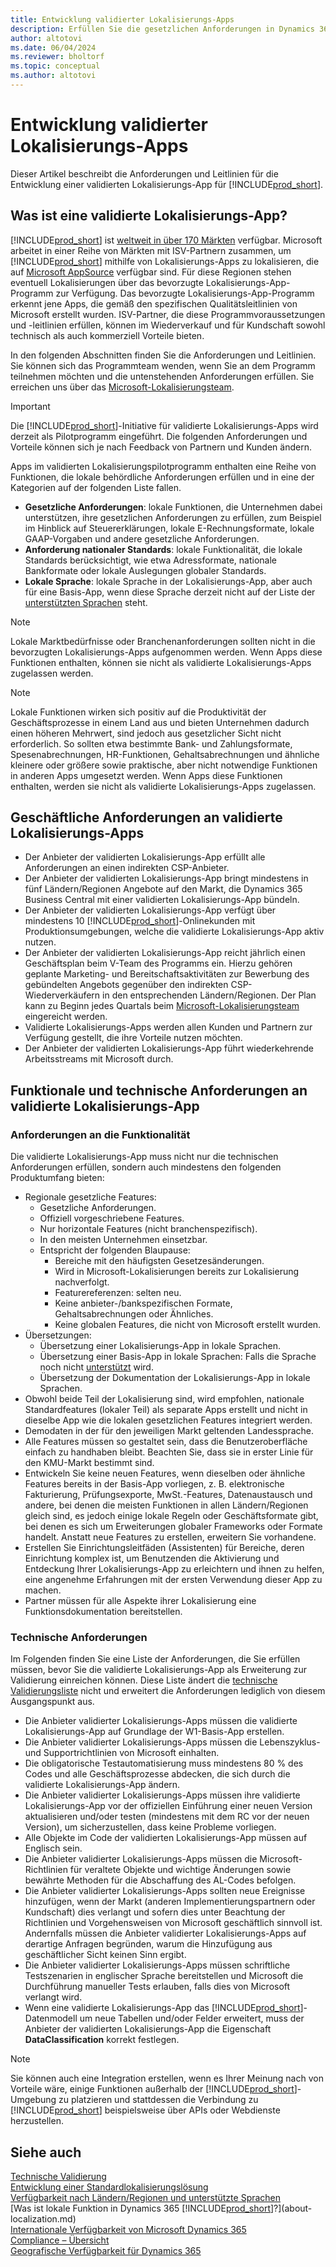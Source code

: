 ```yaml
---
title: Entwicklung validierter Lokalisierungs-Apps
description: Erfüllen Sie die gesetzlichen Anforderungen in Dynamics 365 Business Central als validierte Lokalisierungs-App.
author: altotovi
ms.date: 06/04/2024
ms.reviewer: bholtorf
ms.topic: conceptual
ms.author: altotovi
---
```


# <a name="development-of-validated-localization-apps"></a>Entwicklung validierter Lokalisierungs-Apps

Dieser Artikel beschreibt die Anforderungen und Leitlinien für die Entwicklung einer validierten Lokalisierungs-App für [!INCLUDE[prod_short](includes/prod_short.md)].

## <a name="what-is-a-validated-localization-app"></a>Was ist eine validierte Lokalisierungs-App?

[!INCLUDE[prod_short](includes/prod_short.md)] ist [weltweit in über 170 Märkten](/dynamics365/business-central/dev-itpro/compliance/apptest-countries-and-translations?toc=/dynamics365/business-central/toc.json) verfügbar. Microsoft arbeitet in einer Reihe von Märkten mit ISV-Partnern zusammen, um [!INCLUDE[prod_short](includes/prod_short.md)] mithilfe von Lokalisierungs-Apps zu lokalisieren, die auf [Microsoft AppSource](https://go.microsoft.com/fwlink/?linkid=2081646) verfügbar sind. Für diese Regionen stehen eventuell Lokalisierungen über das bevorzugte Lokalisierungs-App-Programm zur Verfügung. Das bevorzugte Lokalisierungs-App-Programm erkennt jene Apps, die gemäß den spezifischen Qualitätsleitlinien von Microsoft erstellt wurden. ISV-Partner, die diese Programmvoraussetzungen und -leitlinien erfüllen, können im Wiederverkauf und für Kundschaft sowohl technisch als auch kommerziell Vorteile bieten.  

In den folgenden Abschnitten finden Sie die Anforderungen und Leitlinien. Sie können sich das Programmteam wenden, wenn Sie an dem Programm teilnehmen möchten und die untenstehenden Anforderungen erfüllen. Sie erreichen uns über das [Microsoft-Lokalisierungsteam](mailto:d365bcloc@microsoft.com).   

> [!IMPORTANT]
> Die [!INCLUDE[prod_short](includes/prod_short.md)]-Initiative für validierte Lokalisierungs-Apps wird derzeit als Pilotprogramm eingeführt. Die folgenden Anforderungen und Vorteile können sich je nach Feedback von Partnern und Kunden ändern.  

Apps im validierten Lokalisierungspilotprogramm enthalten eine Reihe von Funktionen, die lokale behördliche Anforderungen erfüllen und in eine der Kategorien auf der folgenden Liste fallen.  

- **Gesetzliche Anforderungen**: lokale Funktionen, die Unternehmen dabei unterstützen, ihre gesetzlichen Anforderungen zu erfüllen, zum Beispiel im Hinblick auf Steuererklärungen, lokale E-Rechnungsformate, lokale GAAP-Vorgaben und andere gesetzliche Anforderungen.
- **Anforderung nationaler Standards**: lokale Funktionalität, die lokale Standards berücksichtigt, wie etwa Adressformate, nationale Bankformate oder lokale Auslegungen globaler Standards.
- **Lokale Sprache**: lokale Sprache in der Lokalisierungs-App, aber auch für eine Basis-App, wenn diese Sprache derzeit nicht auf der Liste der [unterstützten Sprachen](/dynamics365/business-central/dev-itpro/compliance/apptest-countries-and-translations?toc=/dynamics365/business-central/toc.json) steht.

> [!NOTE]
> Lokale Marktbedürfnisse oder Branchenanforderungen sollten nicht in die bevorzugten Lokalisierungs-Apps aufgenommen werden. Wenn Apps diese Funktionen enthalten, können sie nicht als validierte Lokalisierungs-Apps zugelassen werden.

> [!NOTE]
> Lokale Funktionen wirken sich positiv auf die Produktivität der Geschäftsprozesse in einem Land aus und bieten Unternehmen dadurch einen höheren Mehrwert, sind jedoch aus gesetzlicher Sicht nicht erforderlich. So sollten etwa bestimmte Bank- und Zahlungsformate, Spesenabrechnungen, HR-Funktionen, Gehaltsabrechnungen und ähnliche kleinere oder größere sowie praktische, aber nicht notwendige Funktionen in anderen Apps umgesetzt werden. Wenn Apps diese Funktionen enthalten, werden sie nicht als validierte Lokalisierungs-Apps zugelassen.   

## <a name="validated-localization-app-business-requirements"></a>Geschäftliche Anforderungen an validierte Lokalisierungs-Apps

- Der Anbieter der validierten Lokalisierungs-App erfüllt alle Anforderungen an einen indirekten CSP-Anbieter.  
- Der Anbieter der validierten Lokalisierungs-App bringt mindestens in fünf Ländern/Regionen Angebote auf den Markt, die Dynamics 365 Business Central mit einer validierten Lokalisierungs-App bündeln. 
- Der Anbieter der validierten Lokalisierungs-App verfügt über mindestens 10 [!INCLUDE[prod_short](includes/prod_short.md)]-Onlinekunden mit Produktionsumgebungen, welche die validierte Lokalisierungs-App aktiv nutzen. 
- Der Anbieter der validierten Lokalisierungs-App reicht jährlich einen Geschäftsplan beim V-Team des Programms ein. Hierzu gehören geplante Marketing- und Bereitschaftsaktivitäten zur Bewerbung des gebündelten Angebots gegenüber den indirekten CSP-Wiederverkäufern in den entsprechenden Ländern/Regionen. Der Plan kann zu Beginn jedes Quartals beim [Microsoft-Lokalisierungsteam](mailto:d365bcloc@microsoft.com) eingereicht werden.  
- Validierte Lokalisierungs-Apps werden allen Kunden und Partnern zur Verfügung gestellt, die ihre Vorteile nutzen möchten.     
- Der Anbieter der validierten Lokalisierungs-App führt wiederkehrende Arbeitsstreams mit Microsoft durch.

## <a name="validated-localization-app-functional-and-technical-requirements"></a>Funktionale und technische Anforderungen an validierte Lokalisierungs-App

### <a name="functionality-requirements"></a>Anforderungen an die Funktionalität

Die validierte Lokalisierungs-App muss nicht nur die technischen Anforderungen erfüllen, sondern auch mindestens den folgenden Produktumfang bieten:  

- Regionale gesetzliche Features:   
  - Gesetzliche Anforderungen.   
  - Offiziell vorgeschriebene Features. 
  - Nur horizontale Features (nicht branchenspezifisch).  
  - In den meisten Unternehmen einsetzbar.  
  - Entspricht der folgenden Blaupause:   
    - Bereiche mit den häufigsten Gesetzesänderungen. 
    - Wird in Microsoft-Lokalisierungen bereits zur Lokalisierung nachverfolgt. 
    - Featurereferenzen: selten neu.  
    - Keine anbieter-/bankspezifischen Formate, Gehaltsabrechnungen oder Ähnliches. 
    - Keine globalen Features, die nicht von Microsoft erstellt wurden. 
- Übersetzungen: 
  - Übersetzung einer Lokalisierungs-App in lokale Sprachen. 
  - Übersetzung einer Basis-App in lokale Sprachen: Falls die Sprache noch nicht [unterstützt](/dynamics365/business-central/dev-itpro/compliance/apptest-countries-and-translations?toc=/dynamics365/business-central/toc.json) wird.  
  - Übersetzung der Dokumentation der Lokalisierungs-App in lokale Sprachen. 
- Obwohl beide Teil der Lokalisierung sind, wird empfohlen, nationale Standardfeatures (lokaler Teil) als separate Apps erstellt und nicht in dieselbe App wie die lokalen gesetzlichen Features integriert werden. 
- Demodaten in der für den jeweiligen Markt geltenden Landessprache.   
- Alle Features müssen so gestaltet sein, dass die Benutzeroberfläche einfach zu handhaben bleibt. Beachten Sie, dass sie in erster Linie für den KMU-Markt bestimmt sind.  
- Entwickeln Sie keine neuen Features, wenn dieselben oder ähnliche Features bereits in der Basis-App vorliegen, z. B. elektronische Fakturierung, Prüfungsexporte, MwSt.-Features, Datenaustausch und andere, bei denen die meisten Funktionen in allen Ländern/Regionen gleich sind, es jedoch einige lokale Regeln oder Geschäftsformate gibt, bei denen es sich um Erweiterungen globaler Frameworks oder Formate handelt. Anstatt neue Features zu erstellen, erweitern Sie vorhandene.  
- Erstellen Sie Einrichtungsleitfäden (Assistenten) für Bereiche, deren Einrichtung komplex ist, um Benutzenden die Aktivierung und Entdeckung Ihrer Lokalisierungs-App zu erleichtern und ihnen zu helfen, eine angenehme Erfahrungen mit der ersten Verwendung dieser App zu machen.  
- Partner müssen für alle Aspekte ihrer Lokalisierung eine Funktionsdokumentation bereitstellen.  

### <a name="technical-requirements"></a>Technische Anforderungen

Im Folgenden finden Sie eine Liste der Anforderungen, die Sie erfüllen müssen, bevor Sie die validierte Lokalisierungs-App als Erweiterung zur Validierung einreichen können. Diese Liste ändert die [technische Validierungsliste](/dynamics365/business-central/dev-itpro/developer/devenv-checklist-submission) nicht und erweitert die Anforderungen lediglich von diesem Ausgangspunkt aus.  

- Die Anbieter validierter Lokalisierungs-Apps müssen die validierte Lokalisierungs-App auf Grundlage der W1-Basis-App erstellen.  
- Die Anbieter validierter Lokalisierungs-Apps müssen die Lebenszyklus- und Supportrichtlinien von Microsoft einhalten.   
- Die obligatorische Testautomatisierung muss mindestens 80 % des Codes und alle Geschäftsprozesse abdecken, die sich durch die validierte Lokalisierungs-App ändern.  
- Die Anbieter validierter Lokalisierungs-Apps müssen ihre validierte Lokalisierungs-App vor der offiziellen Einführung einer neuen Version aktualisieren und/oder testen (mindestens mit dem RC vor der neuen Version), um sicherzustellen, dass keine Probleme vorliegen. 
- Alle Objekte im Code der validierten Lokalisierungs-App müssen auf Englisch sein.   
- Die Anbieter validierter Lokalisierungs-Apps müssen die Microsoft-Richtlinien für veraltete Objekte und wichtige Änderungen sowie bewährte Methoden für die Abschaffung des AL-Codes befolgen.  
- Die Anbieter validierter Lokalisierungs-Apps sollten neue Ereignisse hinzufügen, wenn der Markt (anderen Implementierungspartnern oder Kundschaft) dies verlangt und sofern dies unter Beachtung der Richtlinien und Vorgehensweisen von Microsoft geschäftlich sinnvoll ist. Andernfalls müssen die Anbieter validierter Lokalisierungs-Apps auf derartige Anfragen begründen, warum die Hinzufügung aus geschäftlicher Sicht keinen Sinn ergibt. 
- Die Anbieter validierter Lokalisierungs-Apps müssen schriftliche Testszenarien in englischer Sprache bereitstellen und Microsoft die Durchführung manueller Tests erlauben, falls dies von Microsoft verlangt wird.  
- Wenn eine validierte Lokalisierungs-App das [!INCLUDE[prod_short](includes/prod_short.md)]-Datenmodell um neue Tabellen und/oder Felder erweitert, muss der Anbieter der validierten Lokalisierungs-App die Eigenschaft **DataClassification** korrekt festlegen.

> [!NOTE]  
> Sie können auch eine Integration erstellen, wenn es Ihrer Meinung nach von Vorteile wäre, einige Funktionen außerhalb der [!INCLUDE[prod_short](includes/prod_short.md)]-Umgebung zu platzieren und stattdessen die Verbindung zu [!INCLUDE[prod_short](includes/prod_short.md)] beispielsweise über APIs oder Webdienste herzustellen.

## <a name="see-also"></a>Siehe auch

[Technische Validierung](/dynamics365/business-central/dev-itpro/developer/devenv-checklist-submission)  
[Entwicklung einer Standardlokalisierungslösung](/dynamics365/business-central/dev-itpro/developer/readiness/readiness-develop-localization)  
[Verfügbarkeit nach Ländern/Regionen und unterstützte Sprachen](/dynamics365/business-central/dev-itpro/compliance/apptest-countries-and-translations)  
[Was ist lokale Funktion in Dynamics 365 [!INCLUDE[prod_short](includes/prod_short.md)]?](about-localization.md)  
[Internationale Verfügbarkeit von Microsoft Dynamics 365](/dynamics365/get-started/availability)  
[Compliance – Übersicht](compliance/compliance-overview.md)  
[Geografische Verfügbarkeit für Dynamics 365](https://releaseplans.microsoft.com/availability-reports/?report=productgeoreport/)  
